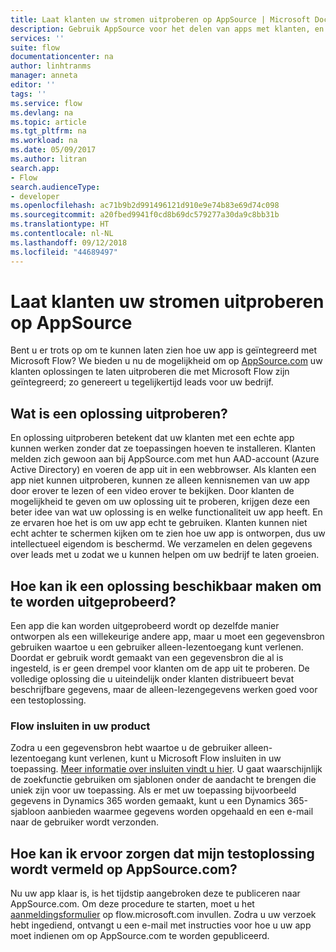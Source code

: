 ```yaml
---
title: Laat klanten uw stromen uitproberen op AppSource | Microsoft Docs
description: Gebruik AppSource voor het delen van apps met klanten, en genereer zo leads voor uw bedrijf.
services: ''
suite: flow
documentationcenter: na
author: linhtranms
manager: anneta
editor: ''
tags: ''
ms.service: flow
ms.devlang: na
ms.topic: article
ms.tgt_pltfrm: na
ms.workload: na
ms.date: 05/09/2017
ms.author: litran
search.app:
- Flow
search.audienceType:
- developer
ms.openlocfilehash: ac71b9b2d991496121d910e9e74b83e69d74c098
ms.sourcegitcommit: a20fbed9941f0cd8b69dc579277a30da9c8bb31b
ms.translationtype: HT
ms.contentlocale: nl-NL
ms.lasthandoff: 09/12/2018
ms.locfileid: "44689497"
---
```

# <a name="let-customers-test-drive-your-flows-on-appsource"></a>Laat klanten uw stromen uitproberen op AppSource
Bent u er trots op om te kunnen laten zien hoe uw app is geïntegreerd met Microsoft Flow? We bieden u nu de mogelijkheid om op [AppSource.com](https://appsource.microsoft.com) uw klanten oplossingen te laten uitproberen die met Microsoft Flow zijn geïntegreerd; zo genereert u tegelijkertijd leads voor uw bedrijf.

## <a name="what-is-a-test-drive-solution"></a>Wat is een oplossing uitproberen?
En oplossing uitproberen betekent dat uw klanten met een echte app kunnen werken zonder dat ze toepassingen hoeven te installeren. Klanten melden zich gewoon aan bij AppSource.com met hun AAD-account (Azure Active Directory) en voeren de app uit in een webbrowser. Als klanten een app niet kunnen uitproberen, kunnen ze alleen kennisnemen van uw app door erover te lezen of een video erover te bekijken. Door klanten de mogelijkheid te geven om uw oplossing uit te proberen, krijgen deze een beter idee van wat uw oplossing is en welke functionaliteit uw app heeft. En ze ervaren hoe het is om uw app echt te gebruiken. Klanten kunnen niet echt achter te schermen kijken om te zien hoe uw app is ontworpen, dus uw intellectueel eigendom is beschermd. We verzamelen en delen gegevens over leads met u zodat we u kunnen helpen om uw bedrijf te laten groeien.

## <a name="how-do-i-build-a-test-drive-solution"></a>Hoe kan ik een oplossing beschikbaar maken om te worden uitgeprobeerd?
Een app die kan worden uitgeprobeerd wordt op dezelfde manier ontworpen als een willekeurige andere app, maar u moet een gegevensbron gebruiken waartoe u een gebruiker alleen-lezentoegang kunt verlenen. Doordat er gebruik wordt gemaakt van een gegevensbron die al is ingesteld, is er geen drempel voor klanten om de app uit te proberen. De volledige oplossing die u uiteindelijk onder klanten distribueert bevat beschrijfbare gegevens, maar de alleen-lezengegevens werken goed voor een testoplossing.

### <a name="embed-flow-into-your-product"></a>Flow insluiten in uw product
Zodra u een gegevensbron hebt waartoe u de gebruiker alleen-lezentoegang kunt verlenen, kunt u Microsoft Flow insluiten in uw toepassing. [Meer informatie over insluiten vindt u hier](embed-flow-dev.md). U gaat waarschijnlijk de zoekfunctie gebruiken om sjablonen onder de aandacht te brengen die uniek zijn voor uw toepassing. Als er met uw toepassing bijvoorbeeld gegevens in Dynamics 365 worden gemaakt, kunt u een Dynamics 365-sjabloon aanbieden waarmee gegevens worden opgehaald en een e-mail naar de gebruiker wordt verzonden. 

## <a name="how-do-i-list-my-test-drive-solution-on-appsourcecom"></a>Hoe kan ik ervoor zorgen dat mijn testoplossing wordt vermeld op AppSource.com?
Nu uw app klaar is, is het tijdstip aangebroken deze te publiceren naar AppSource.com. Om deze procedure te starten, moet u het [aanmeldingsformulier](https://flow.microsoft.com/partners/get-listed/) op flow.microsoft.com invullen. Zodra u uw verzoek hebt ingediend, ontvangt u een e-mail met instructies voor hoe u uw app moet indienen om op AppSource.com te worden gepubliceerd.

